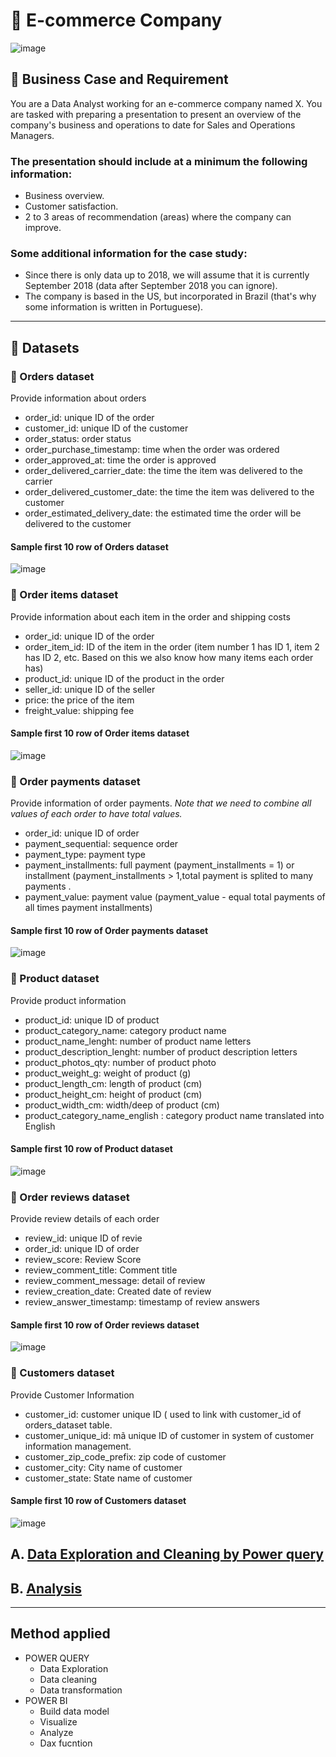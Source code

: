 # 🏢 E-commerce Company

![image](https://user-images.githubusercontent.com/120476961/229263876-bd47c7d7-260b-4bf3-9d45-16b8bd648ec0.png)

## 💼 Business Case and Requirement

You are a Data Analyst working for an e-commerce company named X. You are tasked with preparing a presentation to present an overview of the company's business and operations to date for Sales and Operations Managers. 

### The presentation should include at a minimum the following information: 
- Business overview. 
- Customer satisfaction.  
- 2 to 3 areas of recommendation (areas) where the company can improve.

### Some additional information for the case study:
- Since there is only data up to 2018, we will assume that it is currently September 2018 (data after September 2018 you can ignore).
- The company is based in the US, but incorporated in Brazil (that's why some information is written in Portuguese).
---

## 📂 Datasets

### 📎 Orders dataset
Provide information about orders
- order_id: unique ID of the order
- customer_id: unique ID of the customer
- order_status: order status
- order_purchase_timestamp: time when the order was ordered
- order_approved_at: time the order is approved
- order_delivered_carrier_date: the time the item was delivered to the carrier
- order_delivered_customer_date: the time the item was delivered to the customer
- order_estimated_delivery_date: the estimated time the order will be delivered to the customer
#### Sample first 10 row of Orders dataset
![image](https://user-images.githubusercontent.com/120476961/229264008-449a687e-f4da-4af4-8e0b-761a8a1dd848.png)


### 📎 Order items dataset  
Provide information about each item in the order and shipping costs
- order_id: unique ID of the order
- order_item_id: ID of the item in the order (item number 1 has ID 1, item 2 has ID 2, etc. Based on this we also know how many items each order has)
- product_id: unique ID of the product in the order
- seller_id: unique ID of the seller
- price: the price of the item
- freight_value: shipping fee
#### Sample first 10 row of Order items dataset
![image](https://user-images.githubusercontent.com/120476961/229264066-ee559d5a-7e52-49cf-a2eb-a568e5554f1a.png)


### 📎 Order payments dataset
Provide information of order payments.
*Note that we need to combine all values of each order to have total values.*
- order_id: unique ID of order
- payment_sequential: sequence order
- payment_type: payment type
- payment_installments: full payment (payment_installments = 1) or installment (payment_installments > 1,total payment is splited to many payments .
- payment_value: payment value (payment_value - equal total payments of all times payment installments)
#### Sample first 10 row of Order payments dataset
![image](https://user-images.githubusercontent.com/120476961/229264148-77bb4ec3-46f8-47e2-a5ed-668df4d9e0ba.png)

### 📎 Product dataset 
Provide product information
- product_id: unique ID of product
- product_category_name: category product name 
- product_name_lenght: number of product name letters
- product_description_lenght: number of product description letters
- product_photos_qty: number of product photo
- product_weight_g: weight of product  (g)
- product_length_cm: length of product (cm)
- product_height_cm: height of product (cm)
- product_width_cm: width/deep of product (cm)
- product_category_name_english : category product name translated into English
#### Sample first 10 row of Product dataset 
![image](https://user-images.githubusercontent.com/120476961/229264279-3ed109da-b8a8-4539-838d-94042d771604.png)

### 📎 Order reviews dataset 
Provide review details of each order
- review_id: unique ID of revie
- order_id: unique ID of order
- review_score: Review Score
- review_comment_title: Comment title
- review_comment_message: detail of review
- review_creation_date: Created date of review
- review_answer_timestamp: timestamp of review answers
#### Sample first 10 row of Order reviews dataset 
![image](https://user-images.githubusercontent.com/120476961/229264314-c73b0b2c-e625-40b2-aec9-546a06c92073.png)

### 📎 Customers dataset
Provide Customer Information 

- customer_id: customer unique ID ( used to link with customer_id of orders_dataset table.
- customer_unique_id: mã unique ID of customer in system of customer information management. 
- customer_zip_code_prefix: zip code of customer
- customer_city: City name of customer 
- customer_state: State name of customer
#### Sample first 10 row of Customers dataset
![image](https://user-images.githubusercontent.com/120476961/229264328-c46ecdaf-2999-45be-9a82-528b9e127841.png)


## A. [Data Exploration and Cleaning by Power query](https://github.com/beto1810/E-commerce-Company/blob/main/A.Data%20Exploration%20%26%20Cleansing.md)



## B. [Analysis](https://github.com/beto1810/E-commerce-Company/blob/main/B.Analysis.md)

---

## Method applied
- POWER QUERY
  - Data Exploration
  - Data cleaning
  - Data transformation
- POWER BI
  - Build data model
  - Visualize
  - Analyze
  - Dax fucntion
